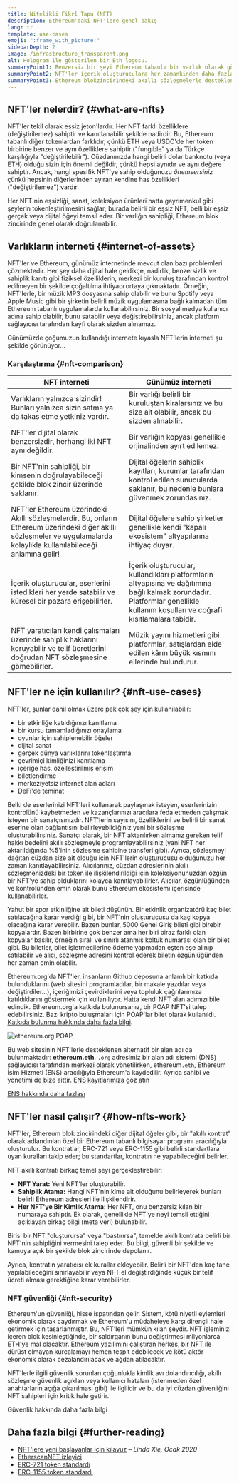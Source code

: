 ```yaml
---
title: Nitelikli Fikrî Tapu (NFT)
description: Ethereum'daki NFT'lere genel bakış
lang: tr
template: use-cases
emoji: ":frame_with_picture:"
sidebarDepth: 2
image: /infrastructure_transparent.png
alt: Hologram ile gösterilen bir Eth logosu.
summaryPoint1: Benzersiz bir şeyi Ethereum tabanlı bir varlık olarak göstermenin yolu.
summaryPoint2: NFT'ler içerik oluşturuculara her zamankinden daha fazla güç veriyor.
summaryPoint3: Ethereum blokzincirindeki akıllı sözleşmelerle desteklenmektedir.
---
```


## NFT'ler nelerdir? {#what-are-nfts}

NFT'ler tekil olarak eşsiz jeton'lardır. Her NFT farklı özelliklere (değiştirilemez) sahiptir ve kanıtlanabilir şekilde nadirdir. Bu, Ethereum tabanlı diğer tokenlardan farklıdır, çünkü ETH veya USDC'de her token birbirine benzer ve aynı özelliklere sahiptir.("fungible" ya da Türkçe karşılığıyla "değiştirilebilir"). Cüzdanınızda hangi belirli dolar banknotu (veya ETH) olduğu sizin için önemli değildir, çünkü hepsi aynıdır ve aynı değere sahiptir. Ancak, hangi spesifik NFT'ye sahip olduğunuzu _önemsersiniz_ çünkü hepsinin diğerlerinden ayıran kendine has özellikleri ("değiştirilemez") vardır.

Her NFT'nin eşsizliği, sanat, koleksiyon ürünleri hatta gayrimenkul gibi şeylerin tokenleştirilmesini sağlar; burada belirli bir eşsiz NFT, belli bir eşsiz gerçek veya dijital öğeyi temsil eder. Bir varlığın sahipliği, Ethereum blok zincirinde genel olarak doğrulanabilir.

<YouTube id="Xdkkux6OxfM" />

## Varlıkların interneti {#internet-of-assets}

NFT'ler ve Ethereum, günümüz internetinde mevcut olan bazı problemleri çözmektedir. Her şey daha dijital hale geldikçe, nadirlik, benzersizlik ve sahiplik kanıtı gibi fiziksel özelliklerin, merkezi bir kuruluş tarafından kontrol edilmeyen bir şekilde çoğaltılma ihtiyacı ortaya çıkmaktadır. Örneğin, NFT'lerle, bir müzik MP3 dosyasına sahip olabilir ve bunu Spotify veya Apple Music gibi bir şirketin belirli müzik uygulamasına bağlı kalmadan tüm Ethereum tabanlı uygulamalarda kullanabilirsiniz. Bir sosyal medya kullanıcı adına sahip olabilir, bunu satabilir veya değiştirebilirsiniz, ancak platform sağlayıcısı tarafından keyfi olarak sizden alınamaz.

Günümüzde çoğumuzun kullandığı internete kıyasla NFT'lerin interneti şu şekilde görünüyor...

### Karşılaştırma {#nft-comparison}

| NFT interneti                                                                                                                                                             | Günümüz interneti                                                                                                                                                                |
| ------------------------------------------------------------------------------------------------------------------------------------------------------------------------- | -------------------------------------------------------------------------------------------------------------------------------------------------------------------------------- |
| Varlıkların yalnızca sizindir! Bunları yalnızca sizin satma ya da takas etme yetkiniz vardır.                                                                             | Bir varlığı belirli bir kuruluştan kiralarsınız ve bu size ait olabilir, ancak bu sizden alınabilir.                                                                             |
| NFT'ler dijital olarak benzersizdir, herhangi iki NFT aynı değildir.                                                                                                      | Bir varlığın kopyası genellikle orjinalinden ayırt edilemez.                                                                                                                     |
| Bir NFT'nin sahipliği, bir kimsenin doğrulayabileceği şekilde blok zincir üzerinde saklanır.                                                                              | Dijital öğelerin sahiplik kayıtları, kurumlar tarafından kontrol edilen sunucularda saklanır, bu nedenle bunlara güvenmek zorundasınız.                                          |
| NFT'ler Ethereum üzerindeki Akıllı sözleşmelerdir. Bu, onların Ethereum üzerindeki diğer akıllı sözleşmeler ve uygulamalarda kolaylıkla kullanılabileceği anlamına gelir! | Dijital öğelere sahip şirketler genellikle kendi "kapalı ekosistem" altyapılarına ihtiyaç duyar.                                                                                 |
| İçerik oluşturucular, eserlerini istedikleri her yerde satabilir ve küresel bir pazara erişebilirler.                                                                     | İçerik oluşturucular, kullandıkları platformların altyapısına ve dağıtımına bağlı kalmak zorundadır. Platformlar genellikle kullanım koşulları ve coğrafi kısıtlamalara tabidir. |
| NFT yaratıcıları kendi çalışmaları üzerinde sahiplik haklarını koruyabilir ve telif ücretlerini doğrudan NFT sözleşmesine gömebilirler.                                   | Müzik yayını hizmetleri gibi platformlar, satışlardan elde edilen kârın büyük kısmını ellerinde bulundurur.                                                                      |

## NFT'ler ne için kullanılır? {#nft-use-cases}

NFT'ler, şunlar dahil olmak üzere pek çok şey için kullanılabilir:

- bir etkinliğe katıldığınızı kanıtlama
- bir kursu tamamladığınızı onaylama
- oyunlar için sahiplenebilir öğeler
- dijital sanat
- gerçek dünya varlıklarını tokenlaştırma
- çevrimiçi kimliğinizi kanıtlama
- içeriğe has, özelleştirilmiş erişim
- biletlendirme
- merkeziyetsiz internet alan adları
- DeFi'de teminat

Belki de eserlerinizi NFT'leri kullanarak paylaşmak isteyen, eserlerinizin kontrolünü kaybetmeden ve kazançlarınızı aracılara feda etmeden çalışmak isteyen bir sanatçısınızdır. NFT'lerin sayısını, özelliklerini ve belirli bir sanat eserine olan bağlantısını belirleyebildiğiniz yeni bir sözleşme oluşturabilirsiniz. Sanatçı olarak, bir NFT aktarılırken almanız gereken telif hakkı bedelini akıllı sözleşmeyle programlayabilirsiniz (yani NFT her aktarıldığında %5'inin sözleşme sahibine transferi gibi). Ayrıca, sözleşmeyi dağıtan cüzdan size ait olduğu için NFT'lerin oluşturucusu olduğunuzu her zaman kanıtlayabilirsiniz. Alıcılarınız, cüzdan adreslerinin akıllı sözleşmenizdeki bir token ile ilişkilendirildiği için koleksiyonunuzdan özgün bir NFT'ye sahip olduklarını kolayca kanıtlayabilirler. Alıcılar, özgünlüğünden ve kontrolünden emin olarak bunu Ethereum ekosistemi içerisinde kullanabilirler.

Yahut bir spor etkinliğine ait bileti düşünün. Bir etkinlik organizatörü kaç bilet satılacağına karar verdiği gibi, bir NFT'nin oluşturucusu da kaç kopya olacağına karar verebilir. Bazen bunlar, 5000 Genel Giriş bileti gibi birebir kopyalardır. Bazen birbirine çok benzer ama her biri biraz farklı olan kopyalar basılır, örneğin sıralı ve sınırlı atanmış koltuk numarası olan bir bilet gibi. Bu biletler, bilet işletmecilerine ödeme yapmadan eşten eşe alınıp satılabilir ve alıcı, sözleşme adresini kontrol ederek biletin özgünlüğünden her zaman emin olabilir.

Ethereum.org'da NFT'ler, insanların Github deposuna anlamlı bir katkıda bulunduklarını (web sitesini programladılar, bir makale yazdılar veya değiştirdiler...), içeriğimizi çevirdiklerini veya topluluk çağrılarımıza katıldıklarını göstermek için kullanılıyor. Hatta kendi NFT alan adımızı bile edindik. Ethereum.org'a katkıda bulunursanız, bir POAP NFT'si talep edebilirsiniz. Bazı kripto buluşmaları için POAP'lar bilet olarak kullanıldı. [Katkıda bulunma hakkında daha fazla bilgi](/contributing/#poap).

![ethereum.org POAP](./poap.png)

Bu web sitesinin NFT'lerle desteklenen alternatif bir alan adı da bulunmaktadır: **ethereum.eth**. `.org` adresimiz bir alan adı sistemi (DNS) sağlayıcısı tarafından merkezi olarak yönetilirken, ethereum`.eth`, Ethereum İsim Hizmeti (ENS) aracılığıyla Ethereum'a kaydedilir. Ayrıca sahibi ve yönetimi de bize aittir. [ENS kayıtlarımıza göz atın](https://app.ens.domains/name/ethereum.eth)

[ENS hakkında daha fazlası](https://app.ens.domains)

<Divider />

## NFT'ler nasıl çalışır? {#how-nfts-work}

NFT'ler, Ethereum blok zincirindeki diğer dijital öğeler gibi, bir "akıllı kontrat" olarak adlandırılan özel bir Ethereum tabanlı bilgisayar programı aracılığıyla oluşturulur. Bu kontratlar, ERC-721 veya ERC-1155 gibi belirli standartlara uyan kuralları takip eder; bu standartlar, kontratın ne yapabileceğini belirler.

NFT akıllı kontratı birkaç temel şeyi gerçekleştirebilir:

- **NFT Yarat:** Yeni NFT'ler oluşturabilir.
- **Sahiplik Atama:** Hangi NFT'nin kime ait olduğunu belirleyerek bunları belirli Ethereum adresleri ile ilişkilendirir.
- **Her NFT'ye Bir Kimlik Atama:** Her NFT, onu benzersiz kılan bir numaraya sahiptir. Ek olarak, genellikle NFT'ye neyi temsil ettiğini açıklayan birkaç bilgi (meta veri) bulunabilir.

Birisi bir NFT "oluşturursa" veya "bastırırsa", temelde akıllı kontrata belirli bir NFT'nin sahipliğini vermesini talep eder. Bu bilgi, güvenli bir şekilde ve kamuya açık bir şekilde blok zincirinde depolanır.

Ayrıca, kontratın yaratıcısı ek kurallar ekleyebilir. Belirli bir NFT'den kaç tane yapılabileceğini sınırlayabilir veya NFT el değiştirdiğinde küçük bir telif ücreti alması gerektiğine karar verebilirler.

### NFT güvenliği {#nft-security}

Ethereum'un güvenliği, hisse ispatından gelir. Sistem, kötü niyetli eylemleri ekonomik olarak caydırmak ve Ethereum'u müdaheleye karşı dirençli hale getirmek için tasarlanmıştır. Bu, NFT'leri mümkün kılan şeydir. NFT işleminizi içeren blok kesinleştiğinde, bir saldırganın bunu değiştirmesi milyonlarca ETH'ye mal olacaktır. Ethereum yazılımını çalıştıran herkes, bir NFT ile dürüst olmayan kurcalamayı hemen tespit edebilecek ve kötü aktör ekonomik olarak cezalandırılacak ve ağdan atılacaktır.

NFT'lerle ilgili güvenlik sorunları çoğunlukla kimlik avı dolandırıcılığı, akıllı sözleşme güvenlik açıkları veya kullanıcı hataları (istenmeden özel anahtarların açığa çıkarılması gibi) ile ilgilidir ve bu da iyi cüzdan güvenliğini NFT sahipleri için kritik hale getirir.

<ButtonLink to="/security/">
  Güvenlik hakkında daha fazla bilgi
</ButtonLink>

## Daha fazla bilgi {#further-reading}

- [NFT'lere yeni başlayanlar için kılavuz](https://linda.mirror.xyz/df649d61efb92c910464a4e74ae213c4cab150b9cbcc4b7fb6090fc77881a95d) – _Linda Xie, Ocak 2020_
- [EtherscanNFT izleyici](https://etherscan.io/nft-top-contracts)
- [ERC-721 token standardı](/developers/docs/standards/tokens/erc-721/)
- [ERC-1155 token standardı](/developers/docs/standards/tokens/erc-1155/)

<Divider />

<QuizWidget quizKey="nfts" />
